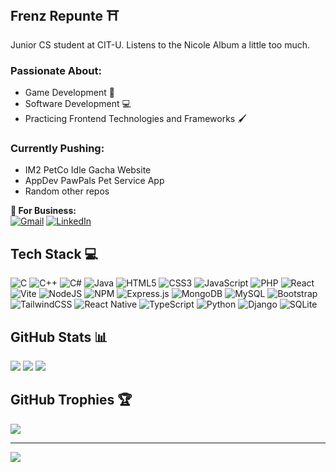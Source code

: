 ## Frenz Repunte ⛩

Junior CS student at CIT-U. Listens to the Nicole Album a little too much.

### Passionate About:
- Game Development 👾
- Software Development 💻
- Practicing Frontend Technologies and Frameworks 🖌

### Currently Pushing:
- IM2 PetCo Idle Gacha Website
- AppDev PawPals Pet Service App
- Random other repos

**📧 For Business:** <br>
[![Gmail](https://img.shields.io/badge/Gmail-c71610?style=for-the-badge&logo=Gmail&logoColor=%23FFFFFF)](mailto:frenzrpnte@gmail.com) [![LinkedIn](https://img.shields.io/badge/LinkedIn-%230077B5.svg?style=for-the-badge&logo=linkedin&logoColor=white)](https://linkedin.com/in/frenzr)

## Tech Stack 💻 
![C](https://img.shields.io/badge/c-%2300599C.svg?style=for-the-badge&logo=c&logoColor=white) 
![C++](https://img.shields.io/badge/c++-%2300599C.svg?style=for-the-badge&logo=c%2B%2B&logoColor=white)
![C#](https://img.shields.io/badge/c%23-%23239120.svg?style=for-the-badge&logo=csharp&logoColor=white)
![Java](https://img.shields.io/badge/java-%23ED8B00.svg?style=for-the-badge&logo=openjdk&logoColor=white)
![HTML5](https://img.shields.io/badge/html5-%23E34F26.svg?style=for-the-badge&logo=html5&logoColor=white) 
![CSS3](https://img.shields.io/badge/css3-%231572B6.svg?style=for-the-badge&logo=css3&logoColor=white) 
![JavaScript](https://img.shields.io/badge/javascript-%23323330.svg?style=for-the-badge&logo=javascript&logoColor=%23F7DF1E)
![PHP](https://img.shields.io/badge/php-%23777BB4.svg?style=for-the-badge&logo=php&logoColor=white)
![React](https://img.shields.io/badge/react-%2320232a.svg?style=for-the-badge&logo=react&logoColor=%2361DAFB) 
![Vite](https://img.shields.io/badge/vite-%23646CFF.svg?style=for-the-badge&logo=vite&logoColor=white) 
![NodeJS](https://img.shields.io/badge/node.js-6DA55F?style=for-the-badge&logo=node.js&logoColor=white)
![NPM](https://img.shields.io/badge/NPM-%23CB3837.svg?style=for-the-badge&logo=npm&logoColor=white) 
![Express.js](https://img.shields.io/badge/express.js-%23404d59.svg?style=for-the-badge&logo=express&logoColor=%2361DAFB) 
![MongoDB](https://img.shields.io/badge/MongoDB-%234ea94b.svg?style=for-the-badge&logo=mongodb&logoColor=white) 
![MySQL](https://img.shields.io/badge/mysql-4479A1.svg?style=for-the-badge&logo=mysql&logoColor=white) 
![Bootstrap](https://img.shields.io/badge/bootstrap-%238511FA.svg?style=for-the-badge&logo=bootstrap&logoColor=white)
![TailwindCSS](https://img.shields.io/badge/tailwindcss-%2338B2AC.svg?style=for-the-badge&logo=tailwind-css&logoColor=white)
![React Native](https://img.shields.io/badge/react_native-%2320232a.svg?style=for-the-badge&logo=react&logoColor=%2361DAFB) 
![TypeScript](https://img.shields.io/badge/typescript-%23007ACC.svg?style=for-the-badge&logo=typescript&logoColor=white) 
![Python](https://img.shields.io/badge/python-3670A0?style=for-the-badge&logo=python&logoColor=ffdd54) 
![Django](https://img.shields.io/badge/django-%23092E20.svg?style=for-the-badge&logo=django&logoColor=white) 
![SQLite](https://img.shields.io/badge/sqlite-%2307405e.svg?style=for-the-badge&logo=sqlite&logoColor=white)

## GitHub Stats 📊
![](https://github-readme-stats.vercel.app/api?username=ChimaRyder&theme=date_night&hide_border=true&include_all_commits=false&count_private=false)
![](https://github-readme-stats.vercel.app/api/top-langs/?username=ChimaRyder&theme=date_night&hide_border=true&include_all_commits=false&count_private=false&layout=compact)
![](https://github-readme-streak-stats.herokuapp.com/?user=ChimaRyder&theme=date_night&hide_border=true)

## GitHub Trophies 🏆
![](https://github-profile-trophy.vercel.app/?username=ChimaRyder&theme=monokai&no-frame=true&no-bg=false&margin-w=4)

---
[![](https://visitcount.itsvg.in/api?id=ChimaRyder&icon=3&color=5)](https://visitcount.itsvg.in)

<!-- Proudly created with GPRM ( https://gprm.itsvg.in ) -->

